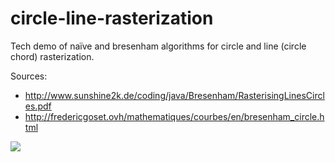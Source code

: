 # circle-line-rasterization
Tech demo of naïve and bresenham algorithms for circle and line (circle chord) rasterization.

Sources:
  - http://www.sunshine2k.de/coding/java/Bresenham/RasterisingLinesCircles.pdf
  - http://fredericgoset.ovh/mathematiques/courbes/en/bresenham_circle.html

<img src="https://i.imgur.com/aPrLCrr.png"/>
